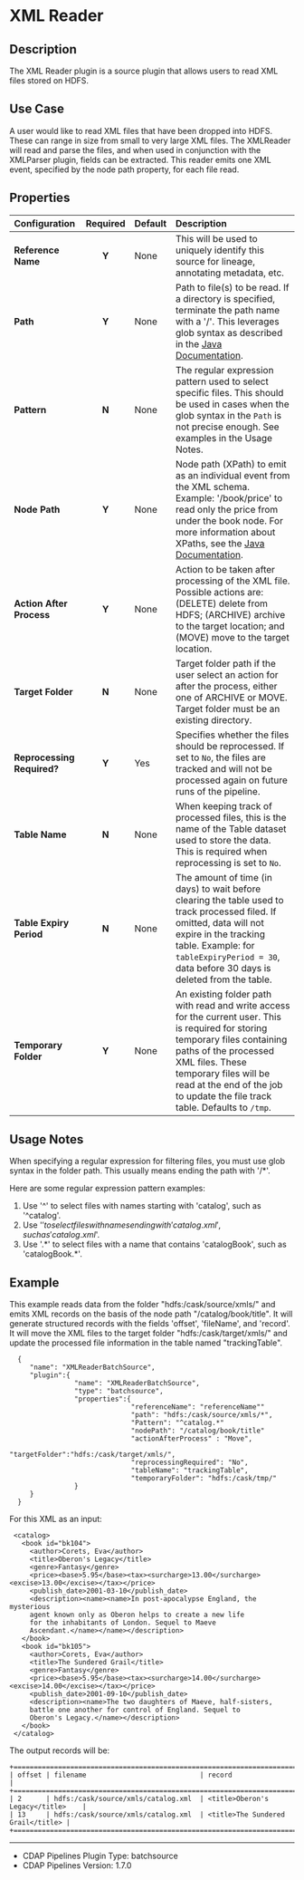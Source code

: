 # XML Reader


Description
-----------
The XML Reader plugin is a source plugin that allows users to read XML files stored on HDFS.


Use Case
--------
A user would like to read XML files that have been dropped into HDFS.
These can range in size from small to very large XML files. The XMLReader will read and parse the files,
and when used in conjunction with the XMLParser plugin, fields can be extracted.
This reader emits one XML event, specified by the node path property, for each file read.


Properties
----------
| Configuration              | Required | Default | Description                                                                                                                                                                                                                                                                     |
| :------------------------- | :------: | :------ | :------------------------------------------------------------------------------------------------------------------------------------------------------------------------------------------------------------------------------------------------------------------------------ |
| **Reference Name**         |  **Y**   | None    | This will be used to uniquely identify this source for lineage, annotating metadata, etc.                                                                                                                                                                                       |
| **Path**                   |  **Y**   | None    | Path to file(s) to be read. If a directory is specified, terminate the path name with a '/'. This leverages glob syntax as described in the [Java Documentation](https://docs.oracle.com/javase/tutorial/essential/io/fileOps.html#glob).                                       |
| **Pattern**                |  **N**   | None    | The regular expression pattern used to select specific files. This should be used in cases when the glob syntax in the `Path` is not precise enough. See examples in the Usage Notes.                                                                                           |
| **Node Path**              |  **Y**   | None    | Node path (XPath) to emit as an individual event from the XML schema. Example: '/book/price' to read only the price from under the book node. For more information about XPaths, see the [Java Documentation](https://docs.oracle.com/javase/tutorial/jaxp/xslt/xpath.html).    |
| **Action After Process**   |  **Y**   | None    | Action to be taken after processing of the XML file. Possible actions are: (DELETE) delete from HDFS; (ARCHIVE) archive to the target location; and (MOVE) move to the target location.                                                                                         |
| **Target Folder**          |  **N**   | None    | Target folder path if the user select an action for after the process, either one of ARCHIVE or MOVE. Target folder must be an existing directory.                                                                                                                              |
| **Reprocessing Required?** |  **Y**   | Yes     | Specifies whether the files should be reprocessed. If set to `No`, the files are tracked and will not be processed again on future runs of the pipeline.                                                                                                                        |
| **Table Name**             |  **N**   | None    | When keeping track of processed files, this is the name of the Table dataset used to store the data. This is required when reprocessing is set to `No`.                                                                                                                         |
| **Table Expiry Period**    |  **N**   | None    | The amount of time (in days) to wait before clearing the table used to track processed filed. If omitted, data will not expire in the tracking table. Example: for `tableExpiryPeriod = 30`, data before 30 days is deleted from the table.                                     |
| **Temporary Folder**       |  **Y**   | None    | An existing folder path with read and write access for the current user. This is required for storing temporary files containing paths of the processed XML files. These temporary files will be read at the end of the job to update the file track table. Defaults to `/tmp`. |


Usage Notes
-----------
When specifying a regular expression for filtering files, you must use glob syntax in the folder path.
This usually means ending the path with '/*'.

Here are some regular expression pattern examples:
1. Use '^' to select files with names starting with 'catalog', such as '^catalog'.
2. Use '$' to select files with names ending with 'catalog.xml', such as 'catalog.xml$'.
3. Use '.\*' to select files with a name that contains 'catalogBook', such as 'catalogBook.*'.


Example
-------
This example reads data from the folder "hdfs:/cask/source/xmls/" and emits XML records on the basis of the node path
"/catalog/book/title". It will generate structured records with the fields 'offset', 'fileName', and 'record'.
It will move the XML files to the target folder "hdfs:/cask/target/xmls/" and update the processed file information
in the table named "trackingTable".

      {
         "name": "XMLReaderBatchSource",
         "plugin":{
                    "name": "XMLReaderBatchSource",
                    "type": "batchsource",
                    "properties":{
                                  "referenceName": "referenceName""
                                  "path": "hdfs:/cask/source/xmls/*",
                                  "Pattern": "^catalog.*"
                                  "nodePath": "/catalog/book/title"
                                  "actionAfterProcess" : "Move",
                                  "targetFolder":"hdfs:/cask/target/xmls/",
                                  "reprocessingRequired": "No",
                                  "tableName": "trackingTable",
                                  "temporaryFolder": "hdfs:/cask/tmp/"
                    }
         }
      }


 For this XML as an input:

     <catalog>
       <book id="bk104">
         <author>Corets, Eva</author>
         <title>Oberon's Legacy</title>
         <genre>Fantasy</genre>
         <price><base>5.95</base><tax><surcharge>13.00</surcharge><excise>13.00</excise></tax></price>
         <publish_date>2001-03-10</publish_date>
         <description><name><name>In post-apocalypse England, the mysterious
         agent known only as Oberon helps to create a new life
         for the inhabitants of London. Sequel to Maeve
         Ascendant.</name></name></description>
       </book>
       <book id="bk105">
         <author>Corets, Eva</author>
         <title>The Sundered Grail</title>
         <genre>Fantasy</genre>
         <price><base>5.95</base><tax><surcharge>14.00</surcharge><excise>14.00</excise></tax></price>
         <publish_date>2001-09-10</publish_date>
         <description><name>The two daughters of Maeve, half-sisters,
         battle one another for control of England. Sequel to
         Oberon's Legacy.</name></description>
       </book>
     </catalog>

 The output records will be:

    +==================================================================================+
    | offset | filename                            | record                            |
    +==================================================================================+
    | 2      | hdfs:/cask/source/xmls/catalog.xml  | <title>Oberon's Legacy</title>    |
    | 13     | hdfs:/cask/source/xmls/catalog.xml  | <title>The Sundered Grail</title> |
    +==================================================================================+

---
- CDAP Pipelines Plugin Type: batchsource
- CDAP Pipelines Version: 1.7.0
